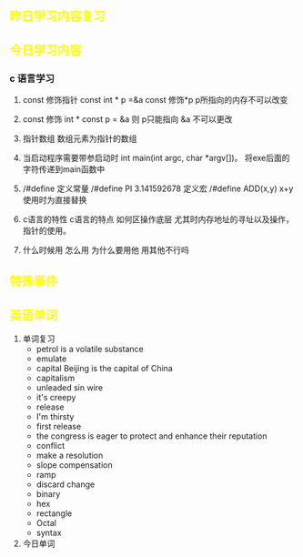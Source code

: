 ## <font color="yellow">昨日学习内容复习</font>
## <font color="yellow">今日学习内容</font>
### c 语言学习
1. const 修饰指针 const int * p =&a  const 修饰\*p p所指向的内存不可以改变

2. const 修饰 int * const p = &a 则 p只能指向 &a 不可以更改
3. 指针数组 数组元素为指针的数组
4. 当启动程序需要带参启动时 int main(int argc, char *argv[])。  将exe后面的字符传递到main函数中
5. /#define 定义常量 /#define PI 3.141592678   定义宏 /#define ADD(x,y) x+y 使用时为直接替换
6. c语言的特性 c语言的特点 如何区操作底层 尤其时内存地址的寻址以及操作，指针的使用。
7. 什么时候用 怎么用 为什么要用他 用其他不行吗
## <font color="yellow">特殊事件</font>
## <font color="yellow">英语单词</font>
1. 单词复习
	- petrol is a volatile substance
	- emulate
	- capital  Beijing is the capital of China
	- capitalism
	- unleaded sin wire
	- it's creepy
	- release
	- I'm thirsty
	- first release
	- the congress is eager to protect and enhance their reputation
	- conflict
	- make a resolution
	- slope compensation
	- ramp
	- discard change
	- binary
	- hex
	- rectangle
	- Octal
	- syntax
1. 今日单词


